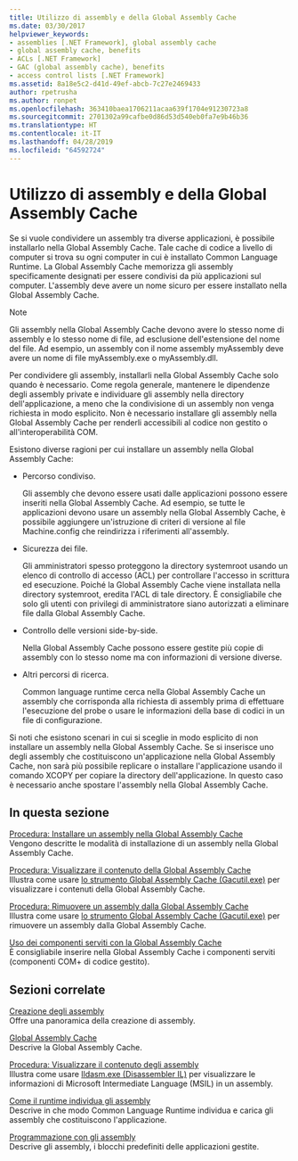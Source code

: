 ```yaml
---
title: Utilizzo di assembly e della Global Assembly Cache
ms.date: 03/30/2017
helpviewer_keywords:
- assemblies [.NET Framework], global assembly cache
- global assembly cache, benefits
- ACLs [.NET Framework]
- GAC (global assembly cache), benefits
- access control lists [.NET Framework]
ms.assetid: 8a18e5c2-d41d-49ef-abcb-7c27e2469433
author: rpetrusha
ms.author: ronpet
ms.openlocfilehash: 363410baea1706211acaa639f1704e91230723a8
ms.sourcegitcommit: 2701302a99cafbe0d86d53d540eb0fa7e9b46b36
ms.translationtype: HT
ms.contentlocale: it-IT
ms.lasthandoff: 04/28/2019
ms.locfileid: "64592724"
---
```

# <a name="working-with-assemblies-and-the-global-assembly-cache"></a>Utilizzo di assembly e della Global Assembly Cache
Se si vuole condividere un assembly tra diverse applicazioni, è possibile installarlo nella Global Assembly Cache. Tale cache di codice a livello di computer si trova su ogni computer in cui è installato Common Language Runtime. La Global Assembly Cache memorizza gli assembly specificamente designati per essere condivisi da più applicazioni sul computer. L'assembly deve avere un nome sicuro per essere installato nella Global Assembly Cache.  
  
> [!NOTE]
>  Gli assembly nella Global Assembly Cache devono avere lo stesso nome di assembly e lo stesso nome di file, ad esclusione dell'estensione del nome del file. Ad esempio, un assembly con il nome assembly myAssembly deve avere un nome di file myAssembly.exe o myAssembly.dll.  
  
 Per condividere gli assembly, installarli nella Global Assembly Cache solo quando è necessario. Come regola generale, mantenere le dipendenze degli assembly private e individuare gli assembly nella directory dell'applicazione, a meno che la condivisione di un assembly non venga richiesta in modo esplicito. Non è necessario installare gli assembly nella Global Assembly Cache per renderli accessibili al codice non gestito o all'interoperabilità COM.  
  
 Esistono diverse ragioni per cui installare un assembly nella Global Assembly Cache:  
  
- Percorso condiviso.  
  
     Gli assembly che devono essere usati dalle applicazioni possono essere inseriti nella Global Assembly Cache. Ad esempio, se tutte le applicazioni devono usare un assembly nella Global Assembly Cache, è possibile aggiungere un'istruzione di criteri di versione al file Machine.config che reindirizza i riferimenti all'assembly.  
  
- Sicurezza dei file.  
  
     Gli amministratori spesso proteggono la directory systemroot usando un elenco di controllo di accesso (ACL) per controllare l'accesso in scrittura ed esecuzione. Poiché la Global Assembly Cache viene installata nella directory systemroot, eredita l'ACL di tale directory. È consigliabile che solo gli utenti con privilegi di amministratore siano autorizzati a eliminare file dalla Global Assembly Cache.  
  
- Controllo delle versioni side-by-side.  
  
     Nella Global Assembly Cache possono essere gestite più copie di assembly con lo stesso nome ma con informazioni di versione diverse.  
  
- Altri percorsi di ricerca.  
  
     Common language runtime cerca nella Global Assembly Cache un assembly che corrisponda alla richiesta di assembly prima di effettuare l'esecuzione del probe o usare le informazioni della base di codici in un file di configurazione.  
  
 Si noti che esistono scenari in cui si sceglie in modo esplicito di non installare un assembly nella Global Assembly Cache. Se si inserisce uno degli assembly che costituiscono un'applicazione nella Global Assembly Cache, non sarà più possibile replicare o installare l'applicazione usando il comando XCOPY per copiare la directory dell'applicazione. In questo caso è necessario anche spostare l'assembly nella Global Assembly Cache.  
  
## <a name="in-this-section"></a>In questa sezione  
 [Procedura: Installare un assembly nella Global Assembly Cache](../../../docs/framework/app-domains/how-to-install-an-assembly-into-the-gac.md)  
 Vengono descritte le modalità di installazione di un assembly nella Global Assembly Cache.  
  
 [Procedura: Visualizzare il contenuto della Global Assembly Cache](../../../docs/framework/app-domains/how-to-view-the-contents-of-the-gac.md)  
 Illustra come usare [lo strumento Global Assembly Cache (Gacutil.exe)](../../../docs/framework/tools/gacutil-exe-gac-tool.md) per visualizzare i contenuti della Global Assembly Cache.  
  
 [Procedura: Rimuovere un assembly dalla Global Assembly Cache](../../../docs/framework/app-domains/how-to-remove-an-assembly-from-the-gac.md)  
 Illustra come usare [lo strumento Global Assembly Cache (Gacutil.exe)](../../../docs/framework/tools/gacutil-exe-gac-tool.md) per rimuovere un assembly dalla Global Assembly Cache.  
  
 [Uso dei componenti serviti con la Global Assembly Cache](../../../docs/framework/app-domains/use-serviced-components-with-the-gac.md)  
 È consigliabile inserire nella Global Assembly Cache i componenti serviti (componenti COM+ di codice gestito).  
  
## <a name="related-sections"></a>Sezioni correlate  
 [Creazione degli assembly](../../../docs/framework/app-domains/create-assemblies.md)  
 Offre una panoramica della creazione di assembly.  
  
 [Global Assembly Cache](../../../docs/framework/app-domains/gac.md)  
 Descrive la Global Assembly Cache.  
  
 [Procedura: Visualizzare il contenuto degli assembly](../../../docs/framework/app-domains/how-to-view-assembly-contents.md)  
 Illustra come usare [Ildasm.exe (Disassembler IL)](../../../docs/framework/tools/ildasm-exe-il-disassembler.md) per visualizzare le informazioni di Microsoft Intermediate Language (MSIL) in un assembly.  
  
 [Come il runtime individua gli assembly](../../../docs/framework/deployment/how-the-runtime-locates-assemblies.md)  
 Descrive in che modo Common Language Runtime individua e carica gli assembly che costituiscono l'applicazione.  
  
 [Programmazione con gli assembly](../../../docs/framework/app-domains/programming-with-assemblies.md)  
 Descrive gli assembly, i blocchi predefiniti delle applicazioni gestite.
